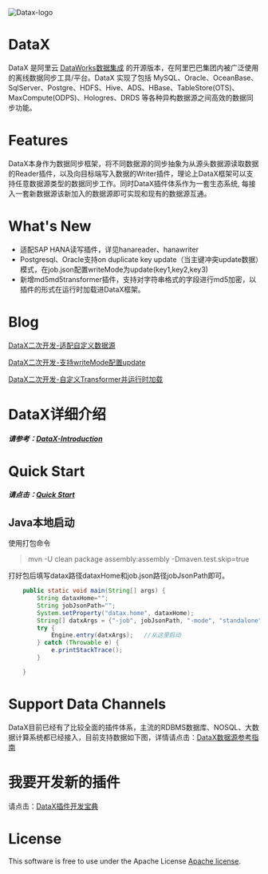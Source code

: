 ![Datax-logo](https://github.com/alibaba/DataX/blob/master/images/DataX-logo.jpg)


# DataX

DataX 是阿里云 [DataWorks数据集成](https://www.aliyun.com/product/bigdata/ide) 的开源版本，在阿里巴巴集团内被广泛使用的离线数据同步工具/平台。DataX 实现了包括 MySQL、Oracle、OceanBase、SqlServer、Postgre、HDFS、Hive、ADS、HBase、TableStore(OTS)、MaxCompute(ODPS)、Hologres、DRDS 等各种异构数据源之间高效的数据同步功能。


# Features

DataX本身作为数据同步框架，将不同数据源的同步抽象为从源头数据源读取数据的Reader插件，以及向目标端写入数据的Writer插件，理论上DataX框架可以支持任意数据源类型的数据同步工作。同时DataX插件体系作为一套生态系统, 每接入一套新数据源该新加入的数据源即可实现和现有的数据源互通。

# What's New

- 适配SAP HANA读写插件，详见hanareader、hanawriter
- Postgresql、Oracle支持on duplicate key update（当主键冲突update数据）模式，在job.json配置writeMode为update(key1,key2,key3)
- 新增md5md5transformer插件，支持对字符串格式的字段进行md5加密，以插件的形式在运行时加载进DataX框架。

# Blog

[DataX二次开发-适配自定义数据源](https://www.cnblogs.com/xmzpc/p/15428692.html)

[DataX二次开发-支持writeMode配置update](https://www.cnblogs.com/xmzpc/p/15429291.html)

[DataX二次开发-自定义Transformer并运行时加载](https://www.cnblogs.com/xmzpc/p/15429546.html)


# DataX详细介绍

##### 请参考：[DataX-Introduction](https://github.com/alibaba/DataX/blob/master/introduction.md)


# Quick Start

##### 请点击：[Quick Start](https://github.com/alibaba/DataX/blob/master/userGuid.md)

## Java本地启动
使用打包命令
> mvn -U clean package assembly:assembly -Dmaven.test.skip=true

打好包后填写datax路径dataxHome和job.json路径jobJsonPath即可。
``` java
    public static void main(String[] args) {
        String dataxHome="";
        String jobJsonPath="";
        System.setProperty("datax.home", dataxHome);
        String[] datxArgs = {"-job", jobJsonPath, "-mode", "standalone", "-jobid", "-1"};
        try {
            Engine.entry(datxArgs);   //从这里启动
        } catch (Throwable e) {
            e.printStackTrace();
        }

    }
```

# Support Data Channels 

DataX目前已经有了比较全面的插件体系，主流的RDBMS数据库、NOSQL、大数据计算系统都已经接入，目前支持数据如下图，详情请点击：[DataX数据源参考指南](https://github.com/alibaba/DataX/wiki/DataX-all-data-channels)




# 我要开发新的插件

请点击：[DataX插件开发宝典](https://github.com/alibaba/DataX/blob/master/dataxPluginDev.md)


# License

This software is free to use under the Apache License [Apache license](https://github.com/alibaba/DataX/blob/master/license.txt).

